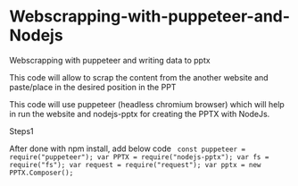 # Webscrapping-with-puppeteer-and-Nodejs
Webscrapping with puppeteer and writing data to pptx

This code will allow to scrap the content from the another website and paste/place in the desired position in the PPT 

This code will use puppeteer (headless chromium browser) which will help in run the website and nodejs-pptx for creating the PPTX with NodeJs.


Steps1 

After done with npm install, add below code
<code>
const puppeteer = require("puppeteer");
var PPTX = require("nodejs-pptx");
var fs = require("fs");
var request = require("request");
var pptx = new PPTX.Composer();
</code>


